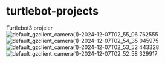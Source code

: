 # turtlebot-projects
Turtlebot3  projeler
![default_gzclient_camera(1)-2024-12-07T02_55_06 762555](https://github.com/user-attachments/assets/2e6c1ff9-3ddd-4cbc-aa2b-1df92d9a78f0)
![default_gzclient_camera(1)-2024-12-07T02_54_35 045975](https://github.com/user-attachments/assets/2ae303af-760e-47ae-8fa0-8e4b9cd66467)
![default_gzclient_camera(1)-2024-12-07T02_53_52 443328](https://github.com/user-attachments/assets/bdde8ef0-d008-4800-8a27-5dae85673ae8)
![default_gzclient_camera(1)-2024-12-07T02_52_58 329917](https://github.com/user-attachments/assets/8580f304-ecab-495d-8ef6-58b173d4a368)
